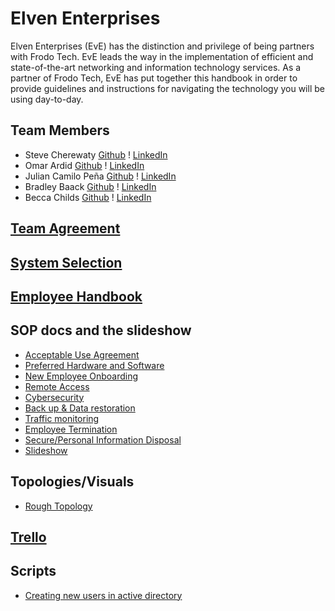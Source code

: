# Elven Enterprises
Elven Enterprises (EvE) has the distinction and privilege of being partners with Frodo Tech.  EvE leads the way in the implementation of efficient and state-of-the-art networking and information technology services.  As a partner of Frodo Tech, EvE has put together this handbook in order to provide guidelines and instructions for navigating the technology you will be using day-to-day.
## Team Members
* Steve Cherewaty [Github](https://github.com/SCherewaty) ! [LinkedIn](https://www.linkedin.com/in/steve-cherewaty-jr-b8727135/)
* Omar Ardid [Github](https://github.com/oardid) ! [LinkedIn](https://www.linkedin.com/in/ardidomar/)
* Julian Camilo Peña [Github](https://github.com/julianp91) ! [LinkedIn](https://www.linkedin.com/in/julian-pena-bb8643267/)
* Bradley Baack [Github](https://github.com/bjbaack) ! [LinkedIn](https://www.linkedin.com/in/bradleybaack/)
* Becca Childs [Github](https://github.com/Crimson-Raven) ! [LinkedIn](https://www.linkedin.com/in/rebecca-childs-b69b61166/)

## [Team Agreement](https://docs.google.com/document/d/1fNa5TKsHoVrjMS5TSnLkJ30S34Od6ILYmXGh-81YvO8/edit?usp=sharing)

## [System Selection](https://docs.google.com/document/d/1gUgTYlfTJa4f-P9nA7oibvPZR7GzYQ5ioUSrZHc1XgA/edit)

## [Employee Handbook](https://docs.google.com/document/d/1v-KCPP4P30EBBw6sGXk_Vki68MzrAU1pHBkryjyDo20/edit#heading=h.nfid4l84lg0u)
## SOP docs and the slideshow
* [Acceptable Use Agreement](https://docs.google.com/document/d/16uWrXDeIQi4gdG8IPaFRt0GVIIZC0vUJSlQsMz_ZqWY/edit#heading=h.35rt96ad4t2s)
* [Preferred Hardware and Software](https://docs.google.com/document/d/1yxA9WjhDR6_P6daMvTxhDtTyXLQ55x_oEr4KY1KVaNg/edit#heading=h.64g8qpf0x9oa)
* [New Employee Onboarding](https://docs.google.com/document/d/14a6gy_nqVkBHtUzPjT7oXkxRs0yk_qVuBrPUOZ8XaTs/edit#heading=h.damp1gnlblk)
* [Remote Access](https://docs.google.com/document/d/1IAupm9t8R6atDkDKtxq0UQqOfeYH7aiXLMYPzhJYxIs/edit)
* [Cybersecurity](https://docs.google.com/document/d/1M6rDqZwuQOJKppk3M0mYxjQxfnJsBVXGM57l53PoveE/edit#heading=h.damp1gnlblk)
* [Back up & Data restoration](https://docs.google.com/document/d/1MQBCBRlm1EAXeerj6V0Ny-uquk49dETYDakQnC4MPZg/edit#heading=h.damp1gnlblk)
* [Traffic monitoring](https://docs.google.com/document/d/17mIJEfb5fJRNk-P2TLGODxNAPH3lA1rw31lcKNhRqzU/edit#heading=h.8ikfwrjuh5vz)
* [Employee Termination](https://docs.google.com/document/d/1-zt9yq1BCxoH1KfhwR0agp4LD0R08nXC4ICLPG6SG-U/edit#heading=h.damp1gnlblk)
* [Secure/Personal Information Disposal](https://docs.google.com/document/d/1kvfL9tl5V5w4iuer6fydPqNeRmDZCQw8Kx4l-TcXqyM/edit#heading=h.damp1gnlblk)
* [Slideshow](https://docs.google.com/presentation/d/1Elth_3UM1WhsHMchzky9Il5gT4ILaJkM-cbuxm8Oq2k/edit#slide=id.g26e7428628c_4_31)
  
## Topologies/Visuals
* [Rough Topology](https://drive.google.com/file/d/11Q1hYyOH7JIarpZ33ANmQBcdLPw1D7pI/view?usp=sharing)

## [Trello](https://trello.com/invite/b/evm42QDY/ATTI7f423eb5b0523d83af994af4e553670eC0F6374E/ops-301)

## Scripts
* [Creating new users in active directory](https://github.com/oardid/ElvenEnterprises/blob/main/ADUsers.ps1)

